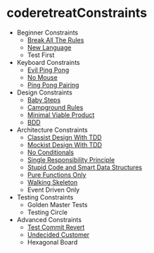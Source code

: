 # coderetreatConstraints
* Beginner Constraints
  * [Break All The Rules](BreakAllTheRules.md)  
  * [New Language](NewLanguage.md)
  * Test First
* Keyboard Constraints
  * [Evil Ping Pong](EvilPingPong.md)      
  * [No Mouse](NoMouse.md)
  * [Ping Pong Pairing](PingPongPairing.md)
* Design Constraints
  * [Baby Steps](BabySteps.md)  
  * [Campground Rules](CampgroundRules.md)  
  * [Minimal Viable Product](MinimalViableProduct.md)
  * [BDD](BDD.md)
* Architecture Constraints  
  * [Classist Design With TDD](ClassistDesignWithTDD.md)      
  * [Mockist Design With TDD](MockistDesignWithTDD.md)      
  * [No Conditionals](NoConditionals.md)      
  * [Single Responsibility Principle](SingleResponsibilityPrinciple.md)      
  * [Stupid Code and Smart Data Structures](StupidCodeSmartDataStructures.md)      
  * [Pure Functions Only](PureFunctionsOnly.md)      
  * [Walking Skeleton](WalkingSkeleton.md)
  * Event Driven Only
* Testing Constraints
  * Golden Master Tests
  * Testing Circle
* Advanced Constraints
  * [Test Commit Revert](TestCommitRevert.md)      
  * [Undecided Customer](UndecidedCustomer.md)
  * Hexagonal Board  
